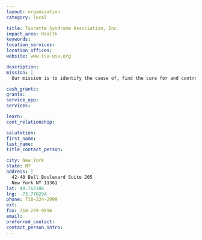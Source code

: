 ```yaml
---
layout: organization
category: local

title: Tourette Syndrome Association, Inc.
impact_area: Health
keywords: 
location_services: 
location_offices: 
website: www.tsa-usa.org

description: 
mission: |
  Our mission is to identify the cause of, find the cure for and control the effects of Tourette Syndrome. We offer resources and referrals to help people and their families cope with the problems that occur with TS. We raise public awareness and counter media stereotypes about TS. Our membership includes individuals, families, relatives, and medical and allied professionals working in the field.

cash_grants: 
grants: 
service_opp: 
services: 

learn: 
cont_relationship: 

salutation: 
first_name: 
last_name: 
title_contact_person: 

city: New York
state: NY
address: |
  42-40 Bell Boulevard Suite 205  
  New York NY 11361
lat: 40.762186
lng: -73.770294
phone: 718-224-2999
ext: 
fax: 718-279-9596
email: 
preferred_contact: 
contact_person_intro: 
---
```

